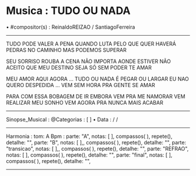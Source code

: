 # Musica : TUDO OU NADA
• #compositor(s) : ReinaldoREIZAO / SantiagoFerreira

---

TUDO PODE VALER A PENA
QUANDO LUTA PELO QUE QUER
HAVERÁ PEDRAS NO CAMINHO
MAS PODEMOS SUPERAR

SEU SORRISO ROUBA A CENA
NÃO IMPORTA AONDE ESTIVER
NÃO ACEITO QUE MEU DESTINO
SEJA SÓ SEM PODER TE AMAR

MEU AMOR AQUI AGORA ... TUDO OU NADA
É PEGAR OU LARGAR
EU NAO QUERO DESPEDIDA ... VEM SEM HORA
PRA GENTE SE AMAR

PARA COM ESSA BOBAGEM DE IR EMBORA
VEM PRA ME NAMORAR
VEM REALIZAR MEU SONHO
VEM AGORA
PRA NUNCA MAIS ACABAR

---

Sinopse_Musical :
@Categorias : [  ]
• Data :  /  /

---
Harmonia :
tom: A
Bpm :
parte: "A", notas: [ ], compassos( ),  repete(), detalhe: "",
parte: "B", notas: [ ],, compassos( ),   repete(), detalhe: "",
parte: "transicao", notas: [ ],, compassos( ),   repete(), detalhe: "",
parte: "REFRAO", notas: [  ], compassos( ),   repete(), detalhe: "",
parte: "final", notas: [  ], compassos( ),   repete(), detalhe: "",

---